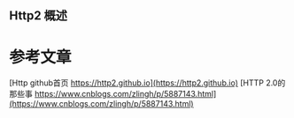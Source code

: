 Http2 概述
-------------------------------

# 参考文章
[Http github首页 https://http2.github.io](https://http2.github.io)
[HTTP 2.0的那些事 https://www.cnblogs.com/zlingh/p/5887143.html](https://www.cnblogs.com/zlingh/p/5887143.html)